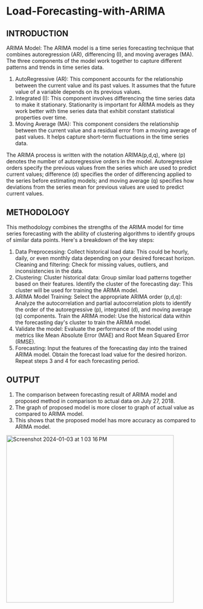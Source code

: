 # Load-Forecasting-with-ARIMA 

## INTRODUCTION
ARIMA Model: The ARIMA model is a time series forecasting technique that combines
autoregression (AR), differencing (I), and moving averages (MA). The three components of the
model work together to capture different patterns and trends in time series data.

1. AutoRegressive (AR): This component accounts for the relationship between the current value
and its past values. It assumes that the future value of a variable depends on its previous values.
2. Integrated (I): This component involves differencing the time series data to make it stationary.
Stationarity is important for ARIMA models as they work better with time series data that
exhibit constant statistical properties over time.
3. Moving Average (MA): This component considers the relationship between the current value
and a residual error from a moving average of past values. It helps capture short-term
fluctuations in the time series data.

The ARIMA process is written with the notation ARIMA(p,d,q), where (p) denotes the number
of autoregressive orders in the model. Autoregressive orders specify the previous values from the
series which are used to predict current values; difference (d) specifies the order of differencing
applied to the series before estimating models; and moving average (q) specifies how deviations
from the series mean for previous values are used to predict current values.


## METHODOLOGY
This methodology combines the strengths of the ARIMA model for time series forecasting
with the ability of clustering algorithms to identify groups of similar data points. Here's a
breakdown of the key steps:

1. Data Preprocessing:
Collect historical load data: This could be hourly, daily, or even monthly data
depending on your desired forecast horizon.
Cleaning and filtering: Check for missing values, outliers, and inconsistencies in the
data.
2. Clustering:
Cluster historical data: Group similar load patterns together based on their features.
Identify the cluster of the forecasting day: This cluster will be used for training the
ARIMA model.
3. ARIMA Model Training:
Select the appropriate ARIMA order (p,d,q): Analyze the autocorrelation and partial
autocorrelation plots to identify the order of the autoregressive (p), integrated (d), and
moving average (q) components.
Train the ARIMA model: Use the historical data within the forecasting day's cluster to train
the ARIMA model.
4. Validate the model:
Evaluate the performance of the model using metrics like Mean Absolute Error (MAE) and
Root Mean Squared Error (RMSE).
5. Forecasting:
Input the features of the forecasting day into the trained ARIMA model.
Obtain the forecast load value for the desired horizon.
Repeat steps 3 and 4 for each forecasting period.


## OUTPUT
1. The comparison between
forecasting result of ARIMA
model and proposed method in
comparison to actual data on
July 27, 2018.
2. The graph of proposed model
is more closer to graph of
actual value as compared to
ARIMA model.
3. This shows that the proposed
model has more accuracy as
compared to ARIMA model.

<img width="443" alt="Screenshot 2024-01-03 at 1 03 16 PM" src="https://github.com/divykantsharma/Load-Forecasting-with-ARIMA/assets/89973756/569ca596-dcdb-47f0-85fa-c5aeccda17d5">
